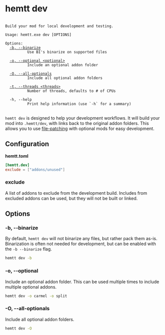 # hemtt dev

<pre>
<code>
Build your mod for local development and testing.

Usage: hemtt.exe dev [OPTIONS]

Options:
  <a href="#-b---binarize">-b, --binarize</a>
          Use BI's binarize on supported files

  <a href="#-o---optional">-o, --optional &lt;optional&gt;</a>
          Include an optional addon folder

  <a href="#-o---all-optionals">-O, --all-optionals</a>
          Include all optional addon folders

  <a href="commands.md#-t---threads">-t, --threads &lt;threads&gt;</a>
          Number of threads, defaults to # of CPUs

  -h, --help
          Print help information (use `-h` for a summary)
</code>
</pre>

`hemtt dev` is designed to help your development workflows. It will build your mod into `.hemtt/dev`, with links back to the original addon folders. This allows you to use [file-patching](#file-patching) with optional mods for easy development.

## Configuration

**hemtt.toml**

```toml
[hemtt.dev]
exclude = ["addons/unused"]
```

### exclude

A list of addons to exclude from the development build. Includes from excluded addons can be used, but they will not be built or linked.

## Options

### -b, --binarize

By default, `hemtt dev` will not binarize any files, but rather pack them as-is. Binarization is often not needed for development, but can be enabled with the `-b --binarize` flag.

```bash
hemtt dev -b
```

### -o, --optional <optional>

Include an optional addon folder. This can be used multiple times to include multiple optional addons.

```bash
hemtt dev -o carmel -o split
```

### -O, --all-optionals

Include all optional addon folders.

```bash
hemtt dev -O
```
